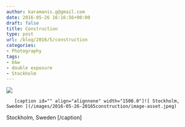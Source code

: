 ```yaml
---
author: karamanis.g@gmail.com
date: 2016-05-26 16:16:56+00:00
draft: false
title: Construction
type: post
url: /blog/2016/5/construction
categories:
- Photography
tags:
- b&w
- double exposure
- Stockholm
---
```


![](/images/2016-05-26-20165construction/image-asset.jpeg)

  


  
       [caption id="" align="alignnone" width="1500.0"]![ Stockholm, Sweden ](/images/2016-05-26-20165construction/image-asset.jpeg)
 Stockholm, Sweden [/caption]
